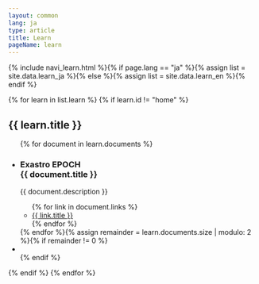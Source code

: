 ```yaml
---
layout: common
lang: ja
type: article
title: Learn
pageName: learn
---
```

{% include navi_learn.html %}{% if page.lang == "ja" %}{% assign list = site.data.learn_ja %}{% else %}{% assign list = site.data.learn_en %}{% endif %}
<div id="articleContents">{% for learn in list.learn %}
    {% if learn.id != "home" %}<section id="{{ learn.id }}">
        <h2><i class="{{ learn.icon }}"></i> {{ learn.title }}</h2>
        <ul class="content-list">{% for document in learn.documents %}
            <li class="content-item" id="{{ document.id }}">
                <div class="content-card">
                    <div class="content-header">
                        <h3 class="content-title">
                            <span class="content-type">Exastro EPOCH</span><br>
                            {{ document.title }}
                        </h3>
                    </div>
                    <div class="content-body">
                        <p class="content-paragraph">{{ document.description }}</p>
                    </div>
                    <div class="content-footer">
                        <ul class="content-link-list">{% for link in document.links %}
                            <li class="content-link-item">
                                <a class="content-link" href="{{ layout.suiteURL }}{{ link.url }}">
                                    {{ link.title }} <i class="fas fa-angle-right"></i>
                                </a>
                            </li>
                        {% endfor %}</ul>
                    </div>
                </div>
            </li>{% endfor %}{% assign remainder = learn.documents.size | modulo: 2 %}{% if remainder != 0 %}
            <li class="content-item content-item-padding"></li>{% endif %}
        </ul>
    </section>{% endif %}
{% endfor %}</div>